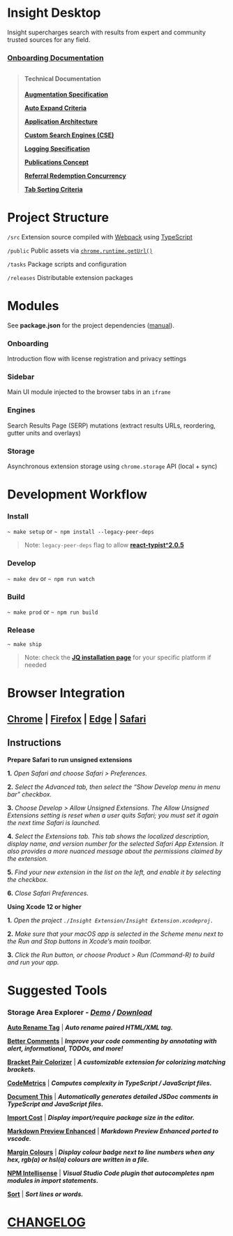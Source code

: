 # Insight Desktop

Insight supercharges search with results from expert and community trusted sources for any field.

### [Onboarding Documentation](https://coda.io/d/Onboarding_d-kosbxe-MK/Insight-Desktop-Onboarding_suk36#_lud9t)

> ##
> #### Technical Documentation
>
> __[Augmentation Specification](https://coda.io/d/Technical-Documentation_dVTEz9ECa5H/Augmentations-Spec_suGx8#_luk97)__
>
> __[Auto Expand Criteria](https://coda.io/d/Technical-Documentation_dVTEz9ECa5H/Desktop-Autoexpand-Criteria_suBc2#_lu-2V)__
>
> __[Application Architecture](docs/ARCHITECTURE.md)__
>
> __[Custom Search Engines (CSE)](https://coda.io/d/Technical-Documentation_dVTEz9ECa5H/Custom-Search-Engines_suGZG#_luABT)__
>
> __[Logging Specification](https://coda.io/d/Technical-Documentation_dVTEz9ECa5H/Desktop-Extension-Logging_sueRp#Events_tustj/r21)__
>
> __[Publications Concept](https://www.notion.so/lasoai/WebUrlAnswer-vs-WebUrl-vs-Publications-453a6d2bd8f24b2c8af3d48686ca9101)__
>
> __[Referral Redemption Concurrency](https://coda.io/d/Technical-Documentation_dVTEz9ECa5H/Referral-redemption-concurrency_suHzX#_lu6WV)__
>
> __[Tab Sorting Criteria](https://coda.io/d/Technical-Documentation_dVTEz9ECa5H/Subtab-Sorting_su95m#_lutd5)__
>
> ##

# Project Structure

 `/src`
 Extension source compiled with [Webpack](https://www.npmjs.com/package/webpack) using [TypeScript](https://www.typescriptlang.org/)

 `/public`
 Public assets via [`chrome.runtime.getUrl()`](https://developer.mozilla.org/en-US/docs/Mozilla/Add-ons/WebExtensions/API/runtime/getURL)

 `/tasks`
 Package scripts and configuration

 `/releases`
 Distributable extension packages

# Modules

See __package.json__ for the project dependencies ([manual](https://docs.npmjs.com/cli/v7/configuring-npm/package-json)).

### Onboarding

Introduction flow with license registration and privacy settings

### Sidebar

Main UI module injected to the browser tabs in an `iframe`

### Engines

Search Results Page (SERP) mutations (extract results URLs, reordering, gutter units and overlays)

### Storage

Asynchronous extension storage using `chrome.storage` API (local + sync)

# Development Workflow

### Install

 `~ make setup`
or
 `~ npm install --legacy-peer-deps`

> Note: `legacy-peer-deps` flag to allow __[react-typist^2.0.5](https://www.npmjs.com/package/react-typist)__

### Develop
`~ make dev`
or
`~ npm run watch`

### Build
`~ make prod`
or
`~ npm run build`

### Release
`~ make ship`

> Note: check the __[JQ installation page](https://stedolan.github.io/jq/download/)__ for your specific platform if needed

# Browser Integration

 ## [Chrome](https://developer.chrome.com/docs/extensions/mv2/getstarted/) __|__ [Firefox](https://developer.mozilla.org/en-US/docs/Mozilla/Add-ons/WebExtensions/Your_first_WebExtension#installing) __|__ [Edge](https://docs.microsoft.com/en-us/microsoft-edge/extensions-chromium/getting-started/extension-sideloading#:~:text=Open%20the%20edge%3A%2F%2Fextensions,browser%2C%20and%20then%20selecting%20Extensions.&text=On%20the%20extension%20management%20page,bottom%20left%20of%20the%20page.&text=When%20installing%20your%20extension%20for%20the%20first%20time%2C%20choose%20Load%20Unpacked.) __|__ [Safari](https://developer.apple.com/documentation/safariservices/safari_app_extensions/building_a_safari_app_extension)

 ## Instructions
 __Prepare Safari to run unsigned extensions__

  __1.__ _Open Safari and choose Safari > Preferences._

 __2.__ _Select the Advanced tab, then select the “Show Develop menu in menu bar” checkbox._

 __3.__ _Choose Develop > Allow Unsigned Extensions. The Allow Unsigned Extensions setting is reset when a user quits Safari; you must set it again the next time Safari is launched._

 __4.__ _Select the Extensions tab. This tab shows the localized description, display name, and version number for the selected Safari App Extension. It also provides a more nuanced message about the permissions claimed by the extension._

 __5.__ _Find your new extension in the list on the left, and enable it by selecting the checkbox._

 __6.__ _Close Safari Preferences._

 __Using Xcode 12 or higher__

 __1.__ _Open the project `./Insight Extension/Insight Extension.xcodeproj.`_

 __2.__ _Make sure that your macOS app is selected in the Scheme menu next to the Run and Stop buttons in Xcode’s main toolbar._

 __3.__ _Click the Run button, or choose Product > Run (Command-R) to build and run your app._

# Suggested Tools

 ### __Storage Area Explorer__ - ___[Demo](https://share.getcloudapp.com/OAuPLDN2) / [Download](https://chrome.google.com/webstore/detail/storage-area-explorer/ocfjjjjhkpapocigimmppepjgfdecjkb?hl=en)___

 __[Auto Rename Tag](https://marketplace.visualstudio.com/items?itemName=formulahendry.auto-rename-tag)__ | ___Auto rename paired HTML/XML tag.___

 __[Better Comments](https://marketplace.visualstudio.com/items?itemName=aaron-bond.better-comments)__ | ___Improve your code commenting by annotating with alert, informational, TODOs, and more!___

 __[Bracket Pair Colorizer](https://marketplace.visualstudio.com/items?itemName=CoenraadS.bracket-pair-colorizer)__ | ___A customizable extension for colorizing matching brackets.___

 __[CodeMetrics](https://marketplace.visualstudio.com/items?itemName=kisstkondoros.vscode-codemetrics)__ | ___Computes complexity in TypeScript / JavaScript files.___

 __[Document This](https://marketplace.visualstudio.com/items?itemName=oouo-diogo-perdigao.docthis)__ |  ___Automatically generates detailed JSDoc comments in TypeScript and JavaScript files.___

 __[Import Cost](https://marketplace.visualstudio.com/items?itemName=wix.vscode-import-cost)__ | ___Display import/require package size in the editor.___

 __[Markdown Preview Enhanced](https://marketplace.visualstudio.com/items?itemName=shd101wyy.markdown-preview-enhanced)__ | ___Markdown Preview Enhanced ported to vscode.___

 __[Margin Colours](https://marketplace.visualstudio.com/items?itemName=chinchiheather.vscode-margin-colours)__ | ___Display colour badge next to line numbers when any hex, rgb(a) or hsl(a) colours are written in a file.___

 __[NPM Intellisense](https://marketplace.visualstudio.com/items?itemName=christian-kohler.npm-intellisense)__ | ___Visual Studio Code plugin that autocompletes npm modules in import statements.___

 __[Sort](https://marketplace.visualstudio.com/items?itemName=henriiik.vscode-sort)__ | ___Sort lines or words.___

# [CHANGELOG](CHANGELOG.md)